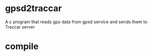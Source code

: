 # gpsd2traccar
A c program that reads gps data from gpsd service and sends them to Traccar server
# compile

